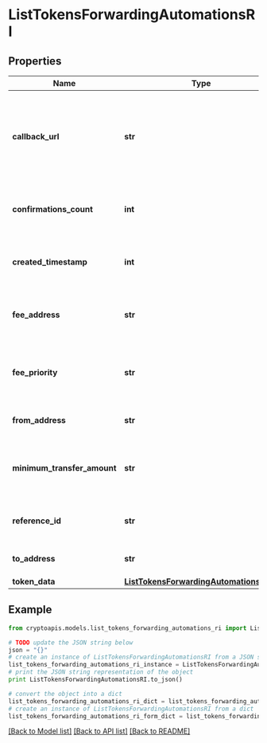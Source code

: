 # ListTokensForwardingAutomationsRI


## Properties
Name | Type | Description | Notes
------------ | ------------- | ------------- | -------------
**callback_url** | **str** | Represents the URL that is set by the customer where the callback will be received at. The callback notification will be received only if and when the event occurs. &#x60;We support ONLY httpS type of protocol&#x60;. | 
**confirmations_count** | **int** | Represents the number of confirmations, i.e. the amount of blocks that have been built on top of this block. | [optional] 
**created_timestamp** | **int** | Defines the specific time/date when the automatic forwarding was created in Unix Timestamp. | 
**fee_address** | **str** | Represents the specific fee address, which is always automatically generated. Users must fund it. | 
**fee_priority** | **str** | Represents the fee priority of the automation, whether it is \&quot;SLOW\&quot;, \&quot;STANDARD\&quot; or \&quot;FAST\&quot;. | 
**from_address** | **str** | Represents the hash of the address that forwards the tokens. | 
**minimum_transfer_amount** | **str** | Represents the minimum transfer amount of the tokens in the &#x60;fromAddress&#x60; that can be allowed for an automatic forwarding. | 
**reference_id** | **str** | Represents a unique ID used to reference the specific callback subscription. | 
**to_address** | **str** | Represents the hash of the address the tokens are forwarded to. | 
**token_data** | [**ListTokensForwardingAutomationsRITS**](ListTokensForwardingAutomationsRITS.md) |  | 

## Example

```python
from cryptoapis.models.list_tokens_forwarding_automations_ri import ListTokensForwardingAutomationsRI

# TODO update the JSON string below
json = "{}"
# create an instance of ListTokensForwardingAutomationsRI from a JSON string
list_tokens_forwarding_automations_ri_instance = ListTokensForwardingAutomationsRI.from_json(json)
# print the JSON string representation of the object
print ListTokensForwardingAutomationsRI.to_json()

# convert the object into a dict
list_tokens_forwarding_automations_ri_dict = list_tokens_forwarding_automations_ri_instance.to_dict()
# create an instance of ListTokensForwardingAutomationsRI from a dict
list_tokens_forwarding_automations_ri_form_dict = list_tokens_forwarding_automations_ri.from_dict(list_tokens_forwarding_automations_ri_dict)
```
[[Back to Model list]](../README.md#documentation-for-models) [[Back to API list]](../README.md#documentation-for-api-endpoints) [[Back to README]](../README.md)


